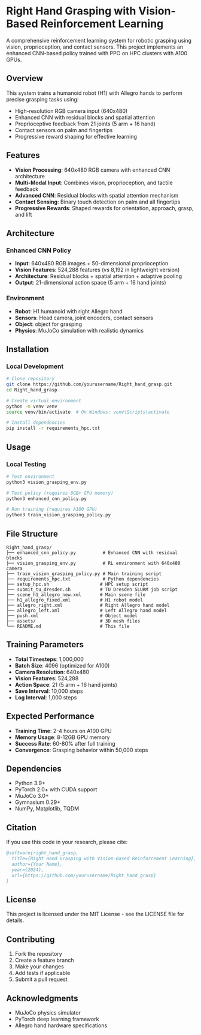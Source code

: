 # Right Hand Grasping with Vision-Based Reinforcement Learning

A comprehensive reinforcement learning system for robotic grasping using vision, proprioception, and contact sensors. This project implements an enhanced CNN-based policy trained with PPO on HPC clusters with A100 GPUs.

## Overview

This system trains a humanoid robot (H1) with Allegro hands to perform precise grasping tasks using:
- High-resolution RGB camera input (640x480)
- Enhanced CNN with residual blocks and spatial attention
- Proprioceptive feedback from 21 joints (5 arm + 16 hand)
- Contact sensors on palm and fingertips
- Progressive reward shaping for effective learning

## Features

- **Vision Processing**: 640x480 RGB camera with enhanced CNN architecture
- **Multi-Modal Input**: Combines vision, proprioception, and tactile feedback
- **Advanced CNN**: Residual blocks with spatial attention mechanism
- **Contact Sensing**: Binary touch detection on palm and all fingertips
- **Progressive Rewards**: Shaped rewards for orientation, approach, grasp, and lift

## Architecture

### Enhanced CNN Policy
- **Input**: 640x480 RGB images + 50-dimensional proprioception
- **Vision Features**: 524,288 features (vs 8,192 in lightweight version)
- **Architecture**: Residual blocks + spatial attention + adaptive pooling
- **Output**: 21-dimensional action space (5 arm + 16 hand joints)

### Environment
- **Robot**: H1 humanoid with right Allegro hand
- **Sensors**: Head camera, joint encoders, contact sensors
- **Object**: object for grasping
- **Physics**: MuJoCo simulation with realistic dynamics

## Installation

### Local Development
```bash
# Clone repository
git clone https://github.com/yourusername/Right_hand_grasp.git
cd Right_hand_grasp

# Create virtual environment
python -m venv venv
source venv/bin/activate  # On Windows: venv\Scripts\activate

# Install dependencies
pip install -r requirements_hpc.txt
```

## Usage

### Local Testing
```bash
# Test environment
python3 vision_grasping_env.py

# Test policy (requires 8GB+ GPU memory)
python3 enhanced_cnn_policy.py

# Run training (requires A100 GPU)
python3 train_vision_grasping_policy.py
```

## File Structure

```
Right_hand_grasp/
├── enhanced_cnn_policy.py          # Enhanced CNN with residual blocks
├── vision_grasping_env.py          # RL environment with 640x480 camera
├── train_vision_grasping_policy.py # Main training script
├── requirements_hpc.txt            # Python dependencies
├── setup_hpc.sh                   # HPC setup script
├── submit_tu_dresden.sh           # TU Dresden SLURM job script
├── scene_h1_allegro_new.xml       # Main scene file
├── h1_allegro_fixed.xml           # H1 robot model
├── allegro_right.xml              # Right Allegro hand model
├── allegro_left.xml               # Left Allegro hand model
├── push.xml                       # Object model
├── assets/                        # 3D mesh files
└── README.md                      # This file
```

## Training Parameters

- **Total Timesteps**: 1,000,000
- **Batch Size**: 4096 (optimized for A100)
- **Camera Resolution**: 640x480
- **Vision Features**: 524,288
- **Action Space**: 21 (5 arm + 16 hand joints)
- **Save Interval**: 10,000 steps
- **Log Interval**: 1,000 steps

## Expected Performance

- **Training Time**: 2-4 hours on A100 GPU
- **Memory Usage**: 8-12GB GPU memory
- **Success Rate**: 60-80% after full training
- **Convergence**: Grasping behavior within 50,000 steps

## Dependencies

- Python 3.9+
- PyTorch 2.0+ with CUDA support
- MuJoCo 3.0+
- Gymnasium 0.29+
- NumPy, Matplotlib, TQDM

## Citation

If you use this code in your research, please cite:

```bibtex
@software{right_hand_grasp,
  title={Right Hand Grasping with Vision-Based Reinforcement Learning},
  author={Your Name},
  year={2024},
  url={https://github.com/yourusername/Right_hand_grasp}
}
```

## License

This project is licensed under the MIT License - see the LICENSE file for details.

## Contributing

1. Fork the repository
2. Create a feature branch
3. Make your changes
4. Add tests if applicable
5. Submit a pull request

## Acknowledgments

- MuJoCo physics simulator
- PyTorch deep learning framework
- Allegro hand hardware specifications
